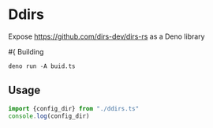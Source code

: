 # Ddirs

Expose https://github.com/dirs-dev/dirs-rs as a Deno library

#{ Building

`deno run -A buid.ts`

## Usage

```ts
import {config_dir} from "./ddirs.ts"
console.log(config_dir)
```
